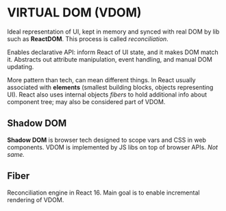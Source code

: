 # VIRTUAL DOM (VDOM)

Ideal representation of UI, kept in memory and synced with real DOM by lib such as **ReactDOM**. This process is called *reconciliation*.

Enables declarative API: inform React of UI state, and it makes DOM match it. Abstracts out attribute manipulation, event handling, and manual DOM updating.

More pattern than tech, can mean different things. In React usually associated with **elements** (smallest building blocks, objects representing UI). React also uses internal objects *fibers* to hold additional info about component tree; may also be considered part of VDOM.

## Shadow DOM

**Shadow DOM** is browser tech designed to scope vars and CSS in web components. VDOM is implemented by JS libs on top of browser APIs. *Not same.*

## Fiber

Reconciliation engine in React 16. Main goal is to enable incremental rendering of VDOM.
